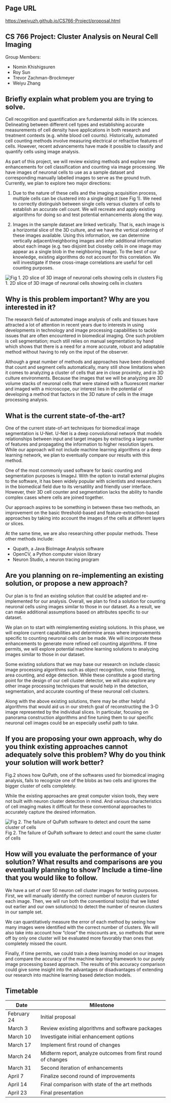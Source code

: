 ## Page URL
https://weiyuzh.github.io/CS766-Project/proposal.html

## CS 766 Project: Cluster Analysis on Neural Cell Imaging
Group Members:
- Nomin Khishigsuren
- Roy Sun
- Trevor Zachman-Brockmeyer
- Weiyu Zhang

## Briefly explain what problem you are trying to solve.
Cell recognition and quantification are fundamental skills in life sciences. Delineating between different cell types and establishing accurate measurements of cell density have applications in both research and treatment contexts (e.g. white blood cell counts). Historically, automated cell counting methods involve measuring electrical or refractive features of cells. However, recent advancements have made it possible to classify and quantify cells using image analysis. 

As part of this project, we will review existing methods and explore new enhancements for cell classification and counting via image processing. We have images of neuronal cells to use as a sample dataset and corresponding manually labelled images to serve as the ground truth. Currently, we plan to explore two major directions:

1) Due to the nature of these cells and the imaging acquisition process, multiple cells can be clustered into a single object (see Fig 1). We need to correctly distinguish between single cells versus clusters of cells to establish an accurate cell count. We will recreate and apply existing algorithms for doing so and test potential enhancements along the way.

2) Images in the sample dataset are linked vertically. That is, each image is a horizontal slice of the 3D culture, and we have the vertical ordering of these images available. Using this information, we can determine vertically adjacent/neighboring images and infer additional information about each image (e.g. two disjoint but closeby cells in one image may appear as a single blob in the neighboring image). To the best of our knowledge, existing algorithms do not account for this correlation. We will investigate if these cross-image correlations are useful for cell counting purposes.

![Fig 1. 2D slice of 3D image of neuronal cells showing cells in clusters](images/proposal_figure_1.PNG)
Fig 1. 2D slice of 3D image of neuronal cells showing cells in clusters

## Why is this problem important? Why are you interested in it?
The research field of automated image analysis of cells and tissues have attracted a lot of attention in recent years due to interests in using developments in technology and image processing capabilities to tackle issues that are often encountered in biomedical imaging. One such problem is cell segmentation; much still relies on manual segmentation by hand which shows that there is a need for a more accurate, robust and adaptable method without having to rely on the input of the observer. 

Although a great number of methods and approaches have been developed that count and segment cells automatically, many still show limitations when it comes to analyzing a cluster of cells that are in close proximity, and in 3D culture environments. Because the images that we will be analyzing are 3D volume stacks of neuronal cells that were stained with a fluorescent marker and imaged with a microscope, our interest lies in the potential of developing a method that factors in the 3D nature of cells in the image processing analysis. 

## What is the current state-of-the-art?
One of the current state-of-art techniques for biomedical image segmentation is U-Net. U-Net is a deep convolutional network that models relationships between input and target images by extracting a large number of features and propagating the information to higher resolution layers. While our approach will not include machine learning algorithms or a deep learning network, we plan to eventually compare our results with this method. 

One of the most commonly used software for basic counting and segmentation purposes is ImageJ. With the option to install external plugins to the software, it has been widely popular with scientists and researchers in the biomedical field due to its versatility and friendly user interface. However, their 3D cell counter and segmentation lacks the ability to handle complex cases where cells are joined together. 

Our approach aspires to be something in between these two methods, an improvement on the basic threshold-based and feature-extraction-based approaches by taking into account the images of the cells at different layers or slices.

At the same time, we are also researching other popular methods. These other methods include:
- Qupath, a Java BioImage Analysis software
- OpenCV, a Python computer vision library
- Neuron Studio, a neuron tracing program

## Are you planning on re-implementing an existing solution, or propose a new approach?
Our plan is to find an existing solution that could be adapted and re-implemented for our analysis. Overall, we plan to find a solution for counting neuronal cells using images similar to those in our dataset. As a result, we can make additional assumptions based on attributes specific to our dataset.

We plan on to start with reimplementing existing solutions. In this phase, we will explore current capabilities and determine areas where improvements specific to counting neuronal cells can be made. We will incorporate these enhancements to generate more refined cell counting algorithms. If time permits, we will explore potential machine learning solutions to analyzing images similar to those in our dataset.

Some existing solutions that we may base our research on include classic image processing algorithms such as object recognition, noise filtering, area counting, and edge detection. While these constitute a good starting point for the design of our cell cluster detector, we will also explore any other image processing techniques that would help in the detection, segmentation, and accurate counting of these neuronal cell clusters.

Along with the above existing solutions, there may be other helpful algorithms that would aid us in our stretch goal of reconstructing the 3-D image represented by the individual slices. In particular, focusing on panorama construction algorithms and fine tuning them to our specific neuronal cell images could be an especially useful path to take.

## If you are proposing your own approach, why do you think existing approaches cannot adequately solve this problem? Why do you think your solution will work better?
Fig.2 shows how QuPath, one of the softwares used for biomedical imaging analysis, fails to recognize one of the blobs as two cells and ignores the bigger cluster of cells completely. 

While the existing approaches are great computer vision tools, they were not built with neuron cluster detection in mind. And various characteristics of cell imaging makes it difficult for these conventional approaches to accurately capture the desired information. 

![Fig 2. The failure of QuPath software to detect and count the same cluster of cells](images/proposal_figure_2.PNG)
Fig 2. The failure of QuPath software to detect and count the same cluster of cells

## How will you evaluate the performance of your solution? What results and comparisons are you eventually planning to show? Include a time-line that you would like to follow.
We have a set of over 50 neuron cell cluster images for testing purposes. First, we will manually identify the correct number of neuron clusters for each image. Then, we will run both the conventional tool(s) that we listed out earlier and our own solution(s) to detect the number of neuron clusters in our sample set. 

We can quantitatively measure the error of each method by seeing how many images were identified with the correct number of clusters. We will also take into account how “close” the miscounts are, so methods that were off by only one cluster will be evaluated more favorably than ones that completely missed the count. 

Finally, if time permits, we could train a deep learning model on our images and compare the accuracy of the machine learning framework to our purely image processing based approach. The results of this accuracy comparison could give some insight into the advantages or disadvantages of extending our research into machine learning based detection models. 

## Timetable
|Date|Milestone|
|----|---------|
|February 24|Initial proposal|
|March 3|Review existing algorithms and software packages|
|March 10|Investigate initial enhancement options|
|March 17|Implement first round of changes|
|March 24|Midterm report, analyze outcomes from first round of changes|
|March 31|Second iteration of enhancements|
|April 7|Finalize second round of improvements|
|April 14|Final comparison with state of the art methods|
|April 23|Final presentation|
